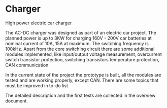 # Charger
High power electric car charger

The AC-DC charger was designed as part of an electric car project. 
The planned power is up to 3KW for charging 160V - 200V car batteries at nominal current of 10A, 15A at maximum. The switching frequency is 100kHz.
Apart from the core switching circuit there are some additional modules implemented, like input/output voltage measurement, overcurrent switch transistor protection, switching transistors temperature protection, CAN communication 

In the current state of the project the prototype is built, all the modules are tested and are working properly, except CAN. 
There are some topics that must be improved in to-do list

The detailed description and the first tests are collected in the overview document.
